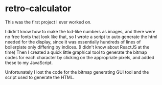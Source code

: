 # retro-calculator

This was the first project I ever worked on. 

I didn't know how to make the lcd-like numbers as images, and there were no free fonts that look like that, so I wrote a script to auto generate the html needed for the display, since it was essentially hundreds of lines of boilerplate only differing by indices. (I didn't know about ReactJS at the time) Then I created a quick little graphical tool to generate the bitmap codes for each character by clicking on the appropriate pixels, and added these to my JavaScript. 

Unfortunately I lost the code for the bitmap generating GUI tool and the script used to generate the HTML.

